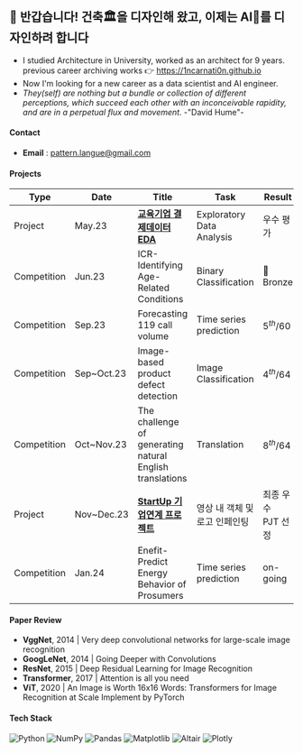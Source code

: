 ## 👋 반갑습니다! 건축🏛을 디자인해 왔고, 이제는 AI🦾를 디자인하려 합니다

- I studied Architecture in University, worked as an architect for 9 years. <br>
  previous career archiving works 👉 https://1ncarnati0n.github.io
- Now I'm looking for a new career as a data scientist and AI engineer.
- *They(self) are nothing but a bundle or collection of different perceptions, which succeed each other with an inconceivable rapidity, and are in a perpetual flux and movement.*    -"David Hume"- 

#### Contact

- **Email** : pattern.langue@gmail.com

#### Projects

| Type        | Date       | Title                                                                            | Task                          | Result           | Host                                |
| ----------- | ---------- | -------------------------------------------------------------------------------- | ----------------------------- | ---------------- | ----------------------------------- |
| Project     | May.23     | [**교육기업 결제데이터 EDA**](https://github.com/YearDream9jo/EDA_Project)            | Exploratory Data Analysis     | 우수 평가           | Day1company                         |
| Competition | Jun.23     | ICR-Identifying Age-Related Conditions                                           | Binary Classification         | 🥉Bronze         | Kaggle <br> (InVitro Cell Research) |
| Competition | Sep.23     | Forecasting 119 call volume                                                      | Time series prediction        | $5^{th}/60$      | AI CONNECT <br> (Mind's&Company)    |
| Competition | Sep~Oct.23 | Image-based product defect detection                                             | Image Classification          | $4^{th}/64$      | AI CONNECT <br> (Mind's&Company)    |
| Competition | Oct~Nov.23 | The challenge of generating natural English translations                         | Translation                   | $8^{th}/64$      | AI CONNECT <br> (Mind's&Company)    |
| Project     | Nov~Dec.23 | [**StartUp 기업연계 프로젝트**](https://github.com/1ncarnati0n/inpaintingVideo)       | 영상 내 객체 및 로고 인페인팅        | 최종 우수 PJT 선정   | Mind's&Company, <br> 커넥트브릭        |
| Competition | Jan.24     | Enefit-Predict Energy Behavior of Prosumers                                      | Time series prediction        | on-going         | Kaggle (Enefit)                     |

#### Paper Review

- **VggNet**, 2014 | Very deep convolutional networks for large-scale image recognition
- **GoogLeNet**, 2014 | Going Deeper with Convolutions
- **ResNet**, 2015 | Deep Residual Learning for Image Recognition
- **Transformer**, 2017 | Attention is all you need
- **ViT**, 2020 | An Image is Worth 16x16 Words: Transformers for Image Recognition at Scale
Implement by PyTorch

#### Tech Stack

![Python](https://img.shields.io/badge/Python-FFD43B?style=for-the-badge&logo=python&logoColor=blue) ![NumPy](https://img.shields.io/badge/Numpy-777BB4?style=for-the-badge&logo=numpy&logoColor=white) ![Pandas](https://img.shields.io/badge/Pandas-2C2D72?style=for-the-badge&logo=pandas&logoColor=white) ![Matplotlib](https://img.shields.io/badge/Matplotlib-6ebafe.svg?style=for-the-badge&logo=Matplotlib&logoColor=black) ![Altair](https://img.shields.io/badge/Altair-%23d9ead3.svg?style=for-the-badge&logo=Altair&logoColor=white) ![Plotly](https://img.shields.io/badge/Plotly-%233F4F75.svg?style=for-the-badge&logo=plotly&logoColor=white)
